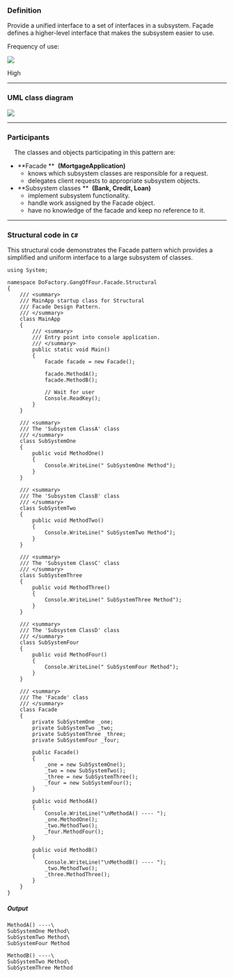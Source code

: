### Definition

Provide a unified interface to a set of interfaces in a subsystem. Façade defines a higher-level interface that makes the subsystem easier to use.

Frequency of use:

![](https://www.dofactory.com/images/use_high.gif)

High

* * * * *

### UML class diagram

![](https://www.dofactory.com/images/diagrams/net/facade.gif)

* * * * *

### Participants

    The classes and objects participating in this pattern are:

-   **Facade **  **(MortgageApplication)**
    -   knows which subsystem classes are responsible for a request.
    -   delegates client requests to appropriate subsystem objects.
-   **Subsystem classes **  **(Bank, Credit, Loan)**
    -   implement subsystem functionality.
    -   handle work assigned by the Facade object.
    -   have no knowledge of the facade and keep no reference to it.

* * * * *

### Structural code in `C#`

This structural code demonstrates the Facade pattern which provides a simplified and uniform interface to a large subsystem of classes.

    using System;
    
    namespace DoFactory.GangOfFour.Facade.Structural
    {
        /// <summary>
        /// MainApp startup class for Structural
        /// Facade Design Pattern.
        /// </summary>
        class MainApp
        {
            /// <summary>
            /// Entry point into console application.
            /// </summary>
            public static void Main()
            {
                Facade facade = new Facade();
    
                facade.MethodA();
                facade.MethodB();
    
                // Wait for user
                Console.ReadKey();
            }
        }
    
        /// <summary>
        /// The 'Subsystem ClassA' class
        /// </summary>
        class SubSystemOne
        {
            public void MethodOne()
            {
                Console.WriteLine(" SubSystemOne Method");
            }
        }
    
        /// <summary>
        /// The 'Subsystem ClassB' class
        /// </summary>
        class SubSystemTwo
        {
            public void MethodTwo()
            {
                Console.WriteLine(" SubSystemTwo Method");
            }
        }
    
        /// <summary>
        /// The 'Subsystem ClassC' class
        /// </summary>
        class SubSystemThree
        {
            public void MethodThree()
            {
                Console.WriteLine(" SubSystemThree Method");
            }
        }
    
        /// <summary>
        /// The 'Subsystem ClassD' class
        /// </summary>
        class SubSystemFour
        {
            public void MethodFour()
            {
                Console.WriteLine(" SubSystemFour Method");
            }
        }
    
        /// <summary>
        /// The 'Facade' class
        /// </summary>
        class Facade
        {
            private SubSystemOne _one;
            private SubSystemTwo _two;
            private SubSystemThree _three;
            private SubSystemFour _four;
    
            public Facade()
            {
                _one = new SubSystemOne();
                _two = new SubSystemTwo();
                _three = new SubSystemThree();
                _four = new SubSystemFour();
            }
    
            public void MethodA()
            {
                Console.WriteLine("\nMethodA() ---- ");
                _one.MethodOne();
                _two.MethodTwo();
                _four.MethodFour();
            }
    
            public void MethodB()
            {
                Console.WriteLine("\nMethodB() ---- ");
                _two.MethodTwo();
                _three.MethodThree();
            }
        }
    }

##### Output

    MethodA() ----\
    SubSystemOne Method\
    SubSystemTwo Method\
    SubSystemFour Method
    
    MethodB() ----\
    SubSystemTwo Method\
    SubSystemThree Method